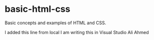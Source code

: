 # basic-html-css
Basic concepts and examples of HTML and CSS.

I added this line from local
I am writing this in Visual Studio
Ali
Ahmed
